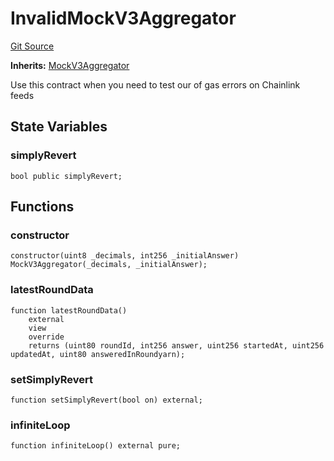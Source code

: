 # InvalidMockV3Aggregator
[Git Source](https://github.com/larrythecucumber321/protocol/blob/77d337b8595ba96d069ded321419b36a61984170/contracts/plugins/mocks/InvalidChainlinkMock.sol)

**Inherits:**
[MockV3Aggregator](/tools/docgen/src/contracts/plugins/mocks/ChainlinkMock.sol/contract.MockV3Aggregator.md)

Use this contract when you need to test our of gas errors
on Chainlink feeds


## State Variables
### simplyRevert

```solidity
bool public simplyRevert;
```


## Functions
### constructor


```solidity
constructor(uint8 _decimals, int256 _initialAnswer) MockV3Aggregator(_decimals, _initialAnswer);
```

### latestRoundData


```solidity
function latestRoundData()
    external
    view
    override
    returns (uint80 roundId, int256 answer, uint256 startedAt, uint256 updatedAt, uint80 answeredInRoundyarn);
```

### setSimplyRevert


```solidity
function setSimplyRevert(bool on) external;
```

### infiniteLoop


```solidity
function infiniteLoop() external pure;
```

